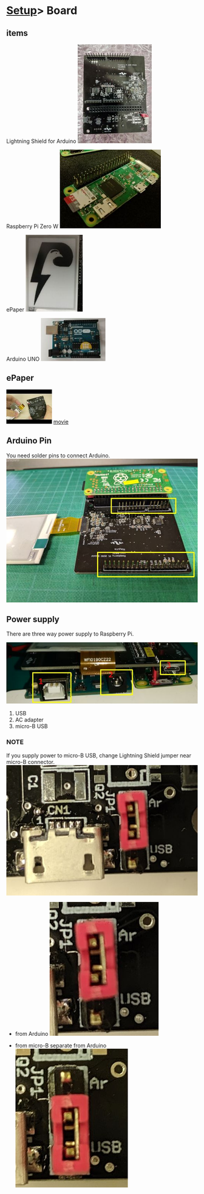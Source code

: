 # [Setup](../README.md)> Board

## items

Lightning Shield for Arduino
![lnshield](images/lnshield.jpg)

Raspberry Pi Zero W
![pin side](images/raspi_pin.jpg)

ePaper
![epaper](images/epaper.jpg)

Arduino UNO
![arduino](images/arduino.jpg)

## ePaper

![image](images/youtube_epaper.jpg)
[movie](https://youtu.be/c-4CIAWcO2I)

## Arduino Pin

You need solder pins to connect Arduino.
![solder](images/arduino_solder.jpg)

## Power supply

There are three way power supply to Raspberry Pi.

![power1](images/power_supply1.jpg)

1. USB
2. AC adapter
3. micro-B USB

### NOTE

If you supply power to micro-B USB, change Lightning Shield jumper near micro-B connector.
![power2](images/power_supply2.jpg)

* from Arduino
  ![ar](images/supply_ar.jpg)

* from micro-B
  separate from Arduino
  ![usb](images/supply_usb.jpg)
